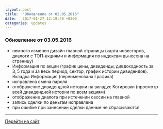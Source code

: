 ```yaml
---
layout: post
title:  "Обновление от 03.05.2016"
date:   2017-01-27 12:19:48 +0300
categories: updates
---
```

### Обновление от 03.05.2016

* немного изменен дизайн главной страницы (карта инвесторов, диалоги с ТОП-акциями и информация по индексам вынесена на страницу)
* Информация по акции (график цены, дивиденды, дивдоходность за 3, 5 года и за весь период, сектор, график истории дивидендов). Вкладка Информация (переименована Графика)
* исправлена смена пароля
* отображение дивидендной истории на вкладке Котировки (просмотр всей дивидендной истории по всем акциям)
* отображение диалога при истечении сессии на главной
* запись сделки по деньгам исправлена
* при ошибке при занесении сделки данные не сбрасываются

---
[Перейти на сайт]

[Перейти на сайт]: https://intelinvest.ru/